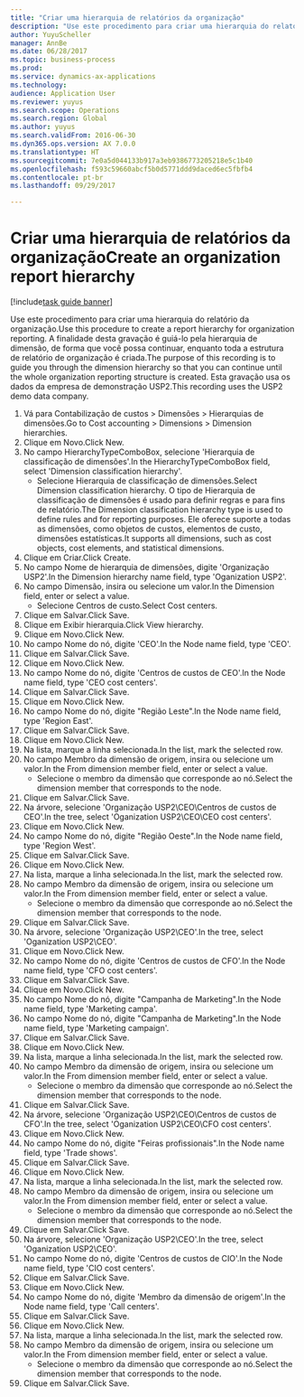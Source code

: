 ```yaml
--- 
title: "Criar uma hierarquia de relatórios da organização"
description: "Use este procedimento para criar uma hierarquia do relatório da organização."
author: YuyuScheller
manager: AnnBe
ms.date: 06/28/2017
ms.topic: business-process
ms.prod: 
ms.service: dynamics-ax-applications
ms.technology: 
audience: Application User
ms.reviewer: yuyus
ms.search.scope: Operations
ms.search.region: Global
ms.author: yuyus
ms.search.validFrom: 2016-06-30
ms.dyn365.ops.version: AX 7.0.0
ms.translationtype: HT
ms.sourcegitcommit: 7e0a5d044133b917a3eb9386773205218e5c1b40
ms.openlocfilehash: f593c59660abcf5b0d5771ddd9daced6ec5fbfb4
ms.contentlocale: pt-br
ms.lasthandoff: 09/29/2017

---
```

# <a name="create-an-organization-report-hierarchy"></a><span data-ttu-id="5c79e-103">Criar uma hierarquia de relatórios da organização</span><span class="sxs-lookup"><span data-stu-id="5c79e-103">Create an organization report hierarchy</span></span>

[!include[task guide banner](../../includes/task-guide-banner.md)]

<span data-ttu-id="5c79e-104">Use este procedimento para criar uma hierarquia do relatório da organização.</span><span class="sxs-lookup"><span data-stu-id="5c79e-104">Use this procedure to create a report hierarchy for organization reporting.</span></span> <span data-ttu-id="5c79e-105">A finalidade desta gravação é guiá-lo pela hierarquia de dimensão, de forma que você possa continuar, enquanto toda a estrutura de relatório de organização é criada.</span><span class="sxs-lookup"><span data-stu-id="5c79e-105">The purpose of this recording is to guide you through the dimension hierarchy so that you can continue until the whole organization reporting structure is created.</span></span> <span data-ttu-id="5c79e-106">Esta gravação usa os dados da empresa de demonstração USP2.</span><span class="sxs-lookup"><span data-stu-id="5c79e-106">This recording uses the USP2 demo data company.</span></span>

1. <span data-ttu-id="5c79e-107">Vá para Contabilização de custos > Dimensões > Hierarquias de dimensões.</span><span class="sxs-lookup"><span data-stu-id="5c79e-107">Go to Cost accounting > Dimensions > Dimension hierarchies.</span></span>
2. <span data-ttu-id="5c79e-108">Clique em Novo.</span><span class="sxs-lookup"><span data-stu-id="5c79e-108">Click New.</span></span>
3. <span data-ttu-id="5c79e-109">No campo HierarchyTypeComboBox, selecione 'Hierarquia de classificação de dimensões'.</span><span class="sxs-lookup"><span data-stu-id="5c79e-109">In the HierarchyTypeComboBox field, select 'Dimension classification hierarchy'.</span></span>
    * <span data-ttu-id="5c79e-110">Selecione Hierarquia de classificação de dimensões.</span><span class="sxs-lookup"><span data-stu-id="5c79e-110">Select Dimension classification hierarchy.</span></span> <span data-ttu-id="5c79e-111">O tipo de Hierarquia de classificação de dimensões é usado para definir regras e para fins de relatório.</span><span class="sxs-lookup"><span data-stu-id="5c79e-111">The Dimension classification hierarchy type is used to define rules and for reporting purposes.</span></span> <span data-ttu-id="5c79e-112">Ele oferece suporte a todas as dimensões, como objetos de custos, elementos de custo, dimensões estatísticas.</span><span class="sxs-lookup"><span data-stu-id="5c79e-112">It supports all dimensions, such as cost objects, cost elements, and statistical dimensions.</span></span>  
4. <span data-ttu-id="5c79e-113">Clique em Criar.</span><span class="sxs-lookup"><span data-stu-id="5c79e-113">Click Create.</span></span>
5. <span data-ttu-id="5c79e-114">No campo Nome de hierarquia de dimensões, digite 'Organização USP2'.</span><span class="sxs-lookup"><span data-stu-id="5c79e-114">In the Dimension hierarchy name field, type 'Oganization USP2'.</span></span>
6. <span data-ttu-id="5c79e-115">No campo Dimensão, insira ou selecione um valor.</span><span class="sxs-lookup"><span data-stu-id="5c79e-115">In the Dimension field, enter or select a value.</span></span>
    * <span data-ttu-id="5c79e-116">Selecione Centros de custo.</span><span class="sxs-lookup"><span data-stu-id="5c79e-116">Select Cost centers.</span></span>  
7. <span data-ttu-id="5c79e-117">Clique em Salvar.</span><span class="sxs-lookup"><span data-stu-id="5c79e-117">Click Save.</span></span>
8. <span data-ttu-id="5c79e-118">Clique em Exibir hierarquia.</span><span class="sxs-lookup"><span data-stu-id="5c79e-118">Click View hierarchy.</span></span>
9. <span data-ttu-id="5c79e-119">Clique em Novo.</span><span class="sxs-lookup"><span data-stu-id="5c79e-119">Click New.</span></span>
10. <span data-ttu-id="5c79e-120">No campo Nome do nó, digite 'CEO'.</span><span class="sxs-lookup"><span data-stu-id="5c79e-120">In the Node name field, type 'CEO'.</span></span>
11. <span data-ttu-id="5c79e-121">Clique em Salvar.</span><span class="sxs-lookup"><span data-stu-id="5c79e-121">Click Save.</span></span>
12. <span data-ttu-id="5c79e-122">Clique em Novo.</span><span class="sxs-lookup"><span data-stu-id="5c79e-122">Click New.</span></span>
13. <span data-ttu-id="5c79e-123">No campo Nome do nó, digite 'Centros de custos de CEO'.</span><span class="sxs-lookup"><span data-stu-id="5c79e-123">In the Node name field, type 'CEO cost centers'.</span></span>
14. <span data-ttu-id="5c79e-124">Clique em Salvar.</span><span class="sxs-lookup"><span data-stu-id="5c79e-124">Click Save.</span></span>
15. <span data-ttu-id="5c79e-125">Clique em Novo.</span><span class="sxs-lookup"><span data-stu-id="5c79e-125">Click New.</span></span>
16. <span data-ttu-id="5c79e-126">No campo Nome do nó, digite "Região Leste".</span><span class="sxs-lookup"><span data-stu-id="5c79e-126">In the Node name field, type 'Region East'.</span></span>
17. <span data-ttu-id="5c79e-127">Clique em Salvar.</span><span class="sxs-lookup"><span data-stu-id="5c79e-127">Click Save.</span></span>
18. <span data-ttu-id="5c79e-128">Clique em Novo.</span><span class="sxs-lookup"><span data-stu-id="5c79e-128">Click New.</span></span>
19. <span data-ttu-id="5c79e-129">Na lista, marque a linha selecionada.</span><span class="sxs-lookup"><span data-stu-id="5c79e-129">In the list, mark the selected row.</span></span>
20. <span data-ttu-id="5c79e-130">No campo Membro da dimensão de origem, insira ou selecione um valor.</span><span class="sxs-lookup"><span data-stu-id="5c79e-130">In the From dimension member field, enter or select a value.</span></span>
    * <span data-ttu-id="5c79e-131">Selecione o membro da dimensão que corresponde ao nó.</span><span class="sxs-lookup"><span data-stu-id="5c79e-131">Select the dimension member that corresponds to the node.</span></span>  
21. <span data-ttu-id="5c79e-132">Clique em Salvar.</span><span class="sxs-lookup"><span data-stu-id="5c79e-132">Click Save.</span></span>
22. <span data-ttu-id="5c79e-133">Na árvore, selecione 'Organização USP2\CEO\Centros de custos de CEO'.</span><span class="sxs-lookup"><span data-stu-id="5c79e-133">In the tree, select 'Oganization USP2\CEO\CEO cost centers'.</span></span>
23. <span data-ttu-id="5c79e-134">Clique em Novo.</span><span class="sxs-lookup"><span data-stu-id="5c79e-134">Click New.</span></span>
24. <span data-ttu-id="5c79e-135">No campo Nome do nó, digite "Região Oeste".</span><span class="sxs-lookup"><span data-stu-id="5c79e-135">In the Node name field, type 'Region West'.</span></span>
25. <span data-ttu-id="5c79e-136">Clique em Salvar.</span><span class="sxs-lookup"><span data-stu-id="5c79e-136">Click Save.</span></span>
26. <span data-ttu-id="5c79e-137">Clique em Novo.</span><span class="sxs-lookup"><span data-stu-id="5c79e-137">Click New.</span></span>
27. <span data-ttu-id="5c79e-138">Na lista, marque a linha selecionada.</span><span class="sxs-lookup"><span data-stu-id="5c79e-138">In the list, mark the selected row.</span></span>
28. <span data-ttu-id="5c79e-139">No campo Membro da dimensão de origem, insira ou selecione um valor.</span><span class="sxs-lookup"><span data-stu-id="5c79e-139">In the From dimension member field, enter or select a value.</span></span>
    * <span data-ttu-id="5c79e-140">Selecione o membro da dimensão que corresponde ao nó.</span><span class="sxs-lookup"><span data-stu-id="5c79e-140">Select the dimension member that corresponds to the node.</span></span>  
29. <span data-ttu-id="5c79e-141">Clique em Salvar.</span><span class="sxs-lookup"><span data-stu-id="5c79e-141">Click Save.</span></span>
30. <span data-ttu-id="5c79e-142">Na árvore, selecione 'Organização USP2\CEO'.</span><span class="sxs-lookup"><span data-stu-id="5c79e-142">In the tree, select 'Oganization USP2\CEO'.</span></span>
31. <span data-ttu-id="5c79e-143">Clique em Novo.</span><span class="sxs-lookup"><span data-stu-id="5c79e-143">Click New.</span></span>
32. <span data-ttu-id="5c79e-144">No campo Nome do nó, digite 'Centros de custos de CFO'.</span><span class="sxs-lookup"><span data-stu-id="5c79e-144">In the Node name field, type 'CFO cost centers'.</span></span>
33. <span data-ttu-id="5c79e-145">Clique em Salvar.</span><span class="sxs-lookup"><span data-stu-id="5c79e-145">Click Save.</span></span>
34. <span data-ttu-id="5c79e-146">Clique em Novo.</span><span class="sxs-lookup"><span data-stu-id="5c79e-146">Click New.</span></span>
35. <span data-ttu-id="5c79e-147">No campo Nome do nó, digite "Campanha de Marketing".</span><span class="sxs-lookup"><span data-stu-id="5c79e-147">In the Node name field, type 'Marketing campa'.</span></span>
36. <span data-ttu-id="5c79e-148">No campo Nome do nó, digite "Campanha de Marketing".</span><span class="sxs-lookup"><span data-stu-id="5c79e-148">In the Node name field, type 'Marketing campaign'.</span></span>
37. <span data-ttu-id="5c79e-149">Clique em Salvar.</span><span class="sxs-lookup"><span data-stu-id="5c79e-149">Click Save.</span></span>
38. <span data-ttu-id="5c79e-150">Clique em Novo.</span><span class="sxs-lookup"><span data-stu-id="5c79e-150">Click New.</span></span>
39. <span data-ttu-id="5c79e-151">Na lista, marque a linha selecionada.</span><span class="sxs-lookup"><span data-stu-id="5c79e-151">In the list, mark the selected row.</span></span>
40. <span data-ttu-id="5c79e-152">No campo Membro da dimensão de origem, insira ou selecione um valor.</span><span class="sxs-lookup"><span data-stu-id="5c79e-152">In the From dimension member field, enter or select a value.</span></span>
    * <span data-ttu-id="5c79e-153">Selecione o membro da dimensão que corresponde ao nó.</span><span class="sxs-lookup"><span data-stu-id="5c79e-153">Select the dimension member that corresponds to the node.</span></span>  
41. <span data-ttu-id="5c79e-154">Clique em Salvar.</span><span class="sxs-lookup"><span data-stu-id="5c79e-154">Click Save.</span></span>
42. <span data-ttu-id="5c79e-155">Na árvore, selecione 'Organização USP2\CEO\Centros de custos de CFO'.</span><span class="sxs-lookup"><span data-stu-id="5c79e-155">In the tree, select 'Oganization USP2\CEO\CFO cost centers'.</span></span>
43. <span data-ttu-id="5c79e-156">Clique em Novo.</span><span class="sxs-lookup"><span data-stu-id="5c79e-156">Click New.</span></span>
44. <span data-ttu-id="5c79e-157">No campo Nome do nó, digite "Feiras profissionais".</span><span class="sxs-lookup"><span data-stu-id="5c79e-157">In the Node name field, type 'Trade shows'.</span></span>
45. <span data-ttu-id="5c79e-158">Clique em Salvar.</span><span class="sxs-lookup"><span data-stu-id="5c79e-158">Click Save.</span></span>
46. <span data-ttu-id="5c79e-159">Clique em Novo.</span><span class="sxs-lookup"><span data-stu-id="5c79e-159">Click New.</span></span>
47. <span data-ttu-id="5c79e-160">Na lista, marque a linha selecionada.</span><span class="sxs-lookup"><span data-stu-id="5c79e-160">In the list, mark the selected row.</span></span>
48. <span data-ttu-id="5c79e-161">No campo Membro da dimensão de origem, insira ou selecione um valor.</span><span class="sxs-lookup"><span data-stu-id="5c79e-161">In the From dimension member field, enter or select a value.</span></span>
    * <span data-ttu-id="5c79e-162">Selecione o membro da dimensão que corresponde ao nó.</span><span class="sxs-lookup"><span data-stu-id="5c79e-162">Select the dimension member that corresponds to the node.</span></span>  
49. <span data-ttu-id="5c79e-163">Clique em Salvar.</span><span class="sxs-lookup"><span data-stu-id="5c79e-163">Click Save.</span></span>
50. <span data-ttu-id="5c79e-164">Na árvore, selecione 'Organização USP2\CEO'.</span><span class="sxs-lookup"><span data-stu-id="5c79e-164">In the tree, select 'Oganization USP2\CEO'.</span></span>
51. <span data-ttu-id="5c79e-165">No campo Nome do nó, digite 'Centros de custos de CIO'.</span><span class="sxs-lookup"><span data-stu-id="5c79e-165">In the Node name field, type 'CIO cost centers'.</span></span>
52. <span data-ttu-id="5c79e-166">Clique em Salvar.</span><span class="sxs-lookup"><span data-stu-id="5c79e-166">Click Save.</span></span>
53. <span data-ttu-id="5c79e-167">Clique em Novo.</span><span class="sxs-lookup"><span data-stu-id="5c79e-167">Click New.</span></span>
54. <span data-ttu-id="5c79e-168">No campo Nome do nó, digite 'Membro da dimensão de origem'.</span><span class="sxs-lookup"><span data-stu-id="5c79e-168">In the Node name field, type 'Call centers'.</span></span>
55. <span data-ttu-id="5c79e-169">Clique em Salvar.</span><span class="sxs-lookup"><span data-stu-id="5c79e-169">Click Save.</span></span>
56. <span data-ttu-id="5c79e-170">Clique em Novo.</span><span class="sxs-lookup"><span data-stu-id="5c79e-170">Click New.</span></span>
57. <span data-ttu-id="5c79e-171">Na lista, marque a linha selecionada.</span><span class="sxs-lookup"><span data-stu-id="5c79e-171">In the list, mark the selected row.</span></span>
58. <span data-ttu-id="5c79e-172">No campo Membro da dimensão de origem, insira ou selecione um valor.</span><span class="sxs-lookup"><span data-stu-id="5c79e-172">In the From dimension member field, enter or select a value.</span></span>
    * <span data-ttu-id="5c79e-173">Selecione o membro da dimensão que corresponde ao nó.</span><span class="sxs-lookup"><span data-stu-id="5c79e-173">Select the dimension member that corresponds to the node.</span></span>  
59. <span data-ttu-id="5c79e-174">Clique em Salvar.</span><span class="sxs-lookup"><span data-stu-id="5c79e-174">Click Save.</span></span>


